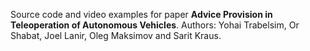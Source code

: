 Source code and video examples for paper **Advice Provision in Teleoperation of Autonomous Vehicles**.
Authors: Yohai Trabelsim, Or Shabat, Joel Lanir, Oleg Maksimov and Sarit Kraus.
